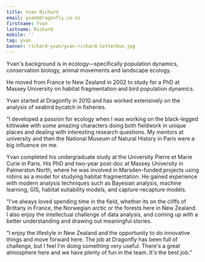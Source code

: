 ```yaml
---
title: Yvan Richard
email: yvan@dragonfly.co.nz
firstname: Yvan
lastname: Richard
mobile: ''
tag: yvan
banner: richard-yvan/yvan-richard-letterbox.jpg
---
```


Yvan's background is in ecology—specifically population dynamics, conservation
biology, animal movements and landscape ecology. 

He moved from France to New Zealand in 2002 to study for a PhD at Massey
University on habitat fragmentation and bird population dynamics. 

Yvan started at Dragonfly in 2010 and has worked extensively on the analysis of
seabird bycatch in fisheries.  

“I developed a passion for ecology when I was working on the black-legged
kittiwake with some amazing characters doing both fieldwork in unique places
and dealing with interesting research questions. My mentors at university and
then the National Museum of Natural History in Paris were a big influence on
me.

Yvan completed his undergraduate study at the University Pierre et Marie Curie
in Paris. His PhD and two-year post-doc at Massey University in Palmerston
North, where he was involved in Marsden-funded projects using robins as a model
for studying habitat fragmentation. He gained experience with modern analysis
techniques such as Bayesian analysis, machine learning, GIS, habitat
suitability models, and capture-recapture models. 

“I've always loved spending time in the field, whether its on the cliffs of
Brittany in France, the Norwegian arctic or the forests here in New Zealand. I
also enjoy the intellectual challenge of data analysis, and coming up with a
better understanding and drawing out meaningful stories.  

“I enjoy the lifestyle in New Zealand and the opportunity to do innovative
things and move forward here. The job at Dragonfly has been full of challenge,
but I feel I'm doing something very useful. There's a great atmosphere here and
we have plenty of fun in the team. It's the best job.” 

